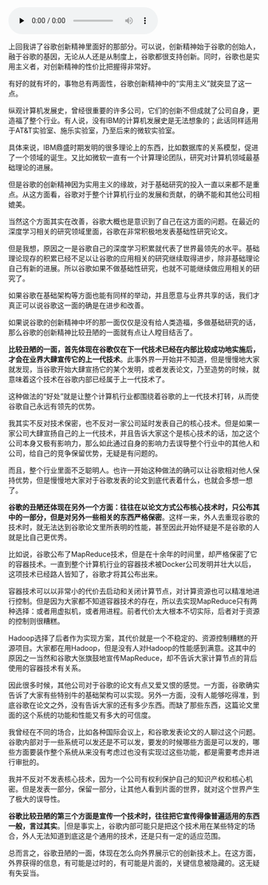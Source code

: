 <audio id="audio" title="124 | 谷歌的创新精神：好的、坏的和丑陋的（下）" controls="" preload="none"><source id="mp3" src="https://static001.geekbang.org/resource/audio/f3/fc/f3f1c67e5ff826fe35f377d61350ecfc.mp3"></audio>

上回我讲了谷歌创新精神里面好的那部分。可以说，创新精神始于谷歌的创始人，融于谷歌的基因，无论从人还是从制度上，谷歌都很支持创新。同时，谷歌也是实用主义者，对创新精神的性价比把握得非常好。

有好的就有坏的，事物总有两面性，谷歌创新精神中的“实用主义”就突显了这一点。

纵观计算机发展史，曾经很重要的许多公司，它们的创新不但成就了公司自身，更造福了整个行业。有人说，没有IBM的计算机发展史是无法想象的；此话同样适用于AT&amp;T实验室、施乐实验室，乃至后来的微软实验室。

具体来说，IBM鼎盛时期发明的很多理论上的东西，比如数据库的关系模型，促进了一个领域的诞生。又比如微软一直有一个计算理论团队，研究对计算机领域最基础理论的进展。

但是谷歌的创新精神因为实用主义的缘故，对于基础研究的投入一直以来都不是重点。从这方面看，谷歌对于整个计算机行业的发展和贡献，的确不能和其他公司相媲美。

当然这个方面其实在改善，谷歌大概也是意识到了自己在这方面的问题。在最近的深度学习相关的研究领域里面，谷歌在非常积极地发表基础性研究论文。

但是我想，原因之一是谷歌自己的深度学习积累就代表了世界最领先的水平。基础理论现存的积累已经不足以让谷歌的应用相关的研究继续取得进步，除非基础理论自己有新的进展。所以谷歌如果不做基础性研究，也就不可能继续做应用相关的研究了。

如果谷歌在基础架构等方面也能有同样的举动，并且愿意与业界共享的话，我们才真正可以说谷歌这一面的确是在进步和改善。

如果说谷歌的创新精神中坏的那一面仅仅是没有给人类造福，多做基础研究的话，那么谷歌的创新精神比较丑陋的一面就有点让人瞠目结舌了。

**比较丑陋的一面，首先体现在谷歌仅在下一代技术已经在内部比较成功地实施后，才会在业界大肆宣传它的上一代技术**。此事外界一开始并不知道，但是慢慢地大家就发现，当谷歌开始大肆宣扬它的某个发明，或者发表论文，乃至造势的时候，就意味着这个技术在谷歌内部已经属于上一代技术了。

这种做法的“好处”就是让整个计算机行业都围绕着谷歌的上一代技术打转，从而使谷歌自己永远有领先的优势。

我其实不反对技术保密，也不反对一家公司延时发表自己的核心技术。但是如果一家公司大肆宣扬自己的上一代技术，并且告诉大家这个是核心技术的话，加之这个公司本身又极有影响力，那么如此通过自身的影响力去误导整个行业中的其他人和公司，给自己的竞争保留优势，无疑是有问题的。

而且，整个行业里面不乏聪明人。也许一开始这种做法的确可以让谷歌相对他人保持优势，但是慢慢地大家对于谷歌发表的论文到底代表着什么，也就会多想一想了。

**谷歌的丑陋还体现在另外一个方面：往往在以论文方式公布核心技术时，只公布其中的一部分，但是对另外一些相关的东西严格保密**。这样一来，外人去重现谷歌的技术时，就无法达到谷歌论文里所表明的性能，甚至因此开始怀疑是不是谷歌的人就是比自己更优秀。

比如说，谷歌公布了MapReduce技术，但是在十余年的时间里，却严格保密了它的容器技术。一直到整个计算机行业的容器技术被Docker公司发明并壮大以后，这项技术已经路人皆知了，谷歌才将其公布出来。

容器技术可以以非常小的代价去启动和关闭计算节点，对计算资源也可以精准地进行控制。但是因为大家都不知道容器技术的存在，所以去实现MapReduce只有两种选择：或者用虚拟机，或者用进程。前者代价太大根本不切实际，后者对于资源的控制则很糟糕。

Hadoop选择了后者作为实现方案，其代价就是一个不稳定的、资源控制糟糕的开源项目。大家都在用Hadoop，但是没有人对Hadoop的性能感到满意。这其中的原因之一当然和谷歌大张旗鼓地宣传MapReduce，却不告诉大家计算节点的背后使用的容器技术有关系。

因此很多时候，其他公司对于谷歌的论文有点又爱又恨的感觉。一方面，谷歌确实告诉了大家有些特别牛的基础架构可以实现。另外一方面，没有人能够吃得准，到底谷歌在论文之外，没有告诉大家的还有多少东西。而缺了那些东西，这篇论文里面的这个系统的功能和性能又有多大的可信度。

我曾经在不同的场合，比如各种国际会议上，和谷歌发表论文的人聊过这个问题。谷歌内部对于一些系统可以发还是不可以发，要发的时候哪些方面是可以发的，哪些方面要装作整个系统从来没有考虑过也没有实现过这些功能，都是需要考虑并进行审批的。

我并不反对不发表核心技术，因为一个公司有权利保护自己的知识产权和核心机密。但是发表一部分，保留一部分，让其他人看到片面的世界，就对这个世界产生了极大的误导性。

**谷歌比较丑陋的第三个方面是宣传一个技术时，往往把它宣传得像普遍适用的东西一般，言过其实**。|但是事实上，谷歌内部可能只是把这个技术用在某些特定的场合，外人无法知道到底这是个通用的技术，还是只有一定的适应范围。

总而言之，谷歌丑陋的一面，体现在怎么向外界展示它的创新技术上。在这方面，外界获得的信息，有可能是过时的，有可能是片面的，关键信息被隐藏的。这无疑有失妥当。


